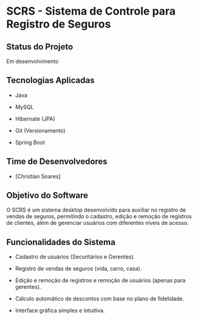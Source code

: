 # SCRS - Sistema de Controle para Registro de Seguros



## Status do Projeto

Em desenvolvimento



## Tecnologias Aplicadas

- Java

- MySQL

- Hibernate (JPA)

- Git (Versionamento)

- Spring Boot



## Time de Desenvolvedores

- [Christian Soares]



## Objetivo do Software

O SCRS é um sistema desktop desenvolvido para auxiliar no registro de vendas de seguros, permitindo o cadastro, edição e remoção de registros de clientes, além de gerenciar usuários com diferentes níveis de acesso.



## Funcionalidades do Sistema

- Cadastro de usuários (Securitários e Gerentes).

- Registro de vendas de seguros (vida, carro, casa).

- Edição e remoção de registros e remoção de usuários (apenas para gerentes).

- Cálculo automático de descontos com base no plano de fidelidade.

- Interface gráfica simples e intuitiva.

